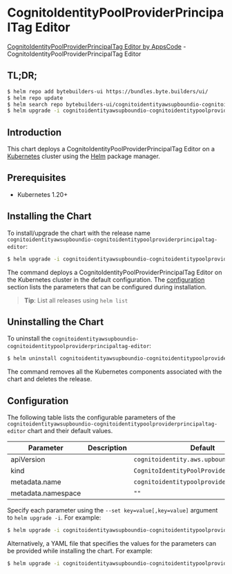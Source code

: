 # CognitoIdentityPoolProviderPrincipalTag Editor

[CognitoIdentityPoolProviderPrincipalTag Editor by AppsCode](https://byte.builders) - CognitoIdentityPoolProviderPrincipalTag Editor

## TL;DR;

```bash
$ helm repo add bytebuilders-ui https://bundles.byte.builders/ui/
$ helm repo update
$ helm search repo bytebuilders-ui/cognitoidentityawsupboundio-cognitoidentitypoolproviderprincipaltag-editor --version=v0.4.18
$ helm upgrade -i cognitoidentityawsupboundio-cognitoidentitypoolproviderprincipaltag-editor bytebuilders-ui/cognitoidentityawsupboundio-cognitoidentitypoolproviderprincipaltag-editor -n default --create-namespace --version=v0.4.18
```

## Introduction

This chart deploys a CognitoIdentityPoolProviderPrincipalTag Editor on a [Kubernetes](http://kubernetes.io) cluster using the [Helm](https://helm.sh) package manager.

## Prerequisites

- Kubernetes 1.20+

## Installing the Chart

To install/upgrade the chart with the release name `cognitoidentityawsupboundio-cognitoidentitypoolproviderprincipaltag-editor`:

```bash
$ helm upgrade -i cognitoidentityawsupboundio-cognitoidentitypoolproviderprincipaltag-editor bytebuilders-ui/cognitoidentityawsupboundio-cognitoidentitypoolproviderprincipaltag-editor -n default --create-namespace --version=v0.4.18
```

The command deploys a CognitoIdentityPoolProviderPrincipalTag Editor on the Kubernetes cluster in the default configuration. The [configuration](#configuration) section lists the parameters that can be configured during installation.

> **Tip**: List all releases using `helm list`

## Uninstalling the Chart

To uninstall the `cognitoidentityawsupboundio-cognitoidentitypoolproviderprincipaltag-editor`:

```bash
$ helm uninstall cognitoidentityawsupboundio-cognitoidentitypoolproviderprincipaltag-editor -n default
```

The command removes all the Kubernetes components associated with the chart and deletes the release.

## Configuration

The following table lists the configurable parameters of the `cognitoidentityawsupboundio-cognitoidentitypoolproviderprincipaltag-editor` chart and their default values.

|     Parameter      | Description |                       Default                        |
|--------------------|-------------|------------------------------------------------------|
| apiVersion         |             | <code>cognitoidentity.aws.upbound.io/v1beta1</code>  |
| kind               |             | <code>CognitoIdentityPoolProviderPrincipalTag</code> |
| metadata.name      |             | <code>cognitoidentitypoolproviderprincipaltag</code> |
| metadata.namespace |             | <code>""</code>                                      |


Specify each parameter using the `--set key=value[,key=value]` argument to `helm upgrade -i`. For example:

```bash
$ helm upgrade -i cognitoidentityawsupboundio-cognitoidentitypoolproviderprincipaltag-editor bytebuilders-ui/cognitoidentityawsupboundio-cognitoidentitypoolproviderprincipaltag-editor -n default --create-namespace --version=v0.4.18 --set apiVersion=cognitoidentity.aws.upbound.io/v1beta1
```

Alternatively, a YAML file that specifies the values for the parameters can be provided while
installing the chart. For example:

```bash
$ helm upgrade -i cognitoidentityawsupboundio-cognitoidentitypoolproviderprincipaltag-editor bytebuilders-ui/cognitoidentityawsupboundio-cognitoidentitypoolproviderprincipaltag-editor -n default --create-namespace --version=v0.4.18 --values values.yaml
```
